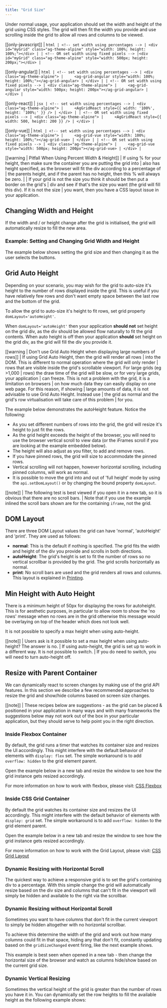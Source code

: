 ```yaml
---
title: "Grid Size"
---
```


Under normal usage, your application should set the width and height of the grid using CSS styles. The grid will then fit the width you provide and use scrolling inside the grid to allow all rows and columns to be viewed.

[[only-javascript]]
| ```html
| <!-- set width using percentages -->
| <div id="myGrid" class="ag-theme-alpine" style="width: 100%; height: 100%;"></div>
|
| <!-- OR set width using fixed pixels -->
|<div id="myGrid" class="ag-theme-alpine" style="width: 500px; height: 200px;"></div>
| ```

[[only-angular]]
| ```html
| <!-- set width using percentages -->
| <div class="ag-theme-alpine">
|     <ag-grid-angular style="width: 100%; height: 100%;"></ag-grid-angular>
| </div>
|
| <!-- OR set width using fixed pixels -->
| <div class="ag-theme-alpine">
|     <ag-grid-angular style="width: 500px; height: 200px"></ag-grid-angular>
| </div>
| ```

[[only-react]]
| ```jsx
| <!-- set width using percentages -->
| <div class="ag-theme-alpine">
|     <AgGridReact style={{ width: '100%', height: '100%;' }} />
| </div>
|
| <!-- OR set width using fixed pixels -->
| <div class="ag-theme-alpine">
|     <AgGridReact style={{ width: 500, height: 200 }} />
| </div>
| ```

[[only-vue]]
| ```html
| <!-- set width using percentages -->
| <div class="ag-theme-alpine">
|     <ag-grid-vue style="width: 100%; height: 100%;"></ag-grid-vue>
| </div>
|
| <!-- OR set width using fixed pixels -->
| <div class="ag-theme-alpine">
|     <ag-grid-vue style="width: 500px; height: 200px"></ag-grid-vue>
| </div>
| ```

[[warning | Pitfall When Using Percent Width & Height]]
| If using % for your height, then make sure the container you are putting the grid into
| also has height specified, as the browser will fit the div according to a percentage of
| the parents height, and if the parent has no height, then this % will always be zero.
|
| If your grid is not the size you think it should be then put a border on the grid's
| div and see if that's the size you want (the grid will fill this div). If it is not the size
| you want, then you have a CSS layout issue in your application.

## Changing Width and Height

If the width and / or height change after the grid is initialised, the grid will automatically resize to fill the new area.

### Example: Setting and Changing Grid Width and Height

The example below shows setting the grid size and then changing it as the user selects the buttons.

<grid-example title='Width & Height' name='width-and-height' type='multi'></grid-example>

## Grid Auto Height

Depending on your scenario, you may wish for the grid to auto-size it's height to the number of rows displayed inside the grid. This is useful if you have relatively few rows and don't want empty space between the last row and the bottom of the grid.

To allow the grid to auto-size it's height to fit rows, set grid property `domLayout='autoHeight'`.

When `domLayout='autoHeight'` then your application **should not** set height on the grid div, as the div should be allowed flow naturally to fit the grid contents. When auto height is off then your application **should** set height on the grid div, as the grid will fill the div you provide it.

[[warning | Don't use Grid Auto Height when displaying large numbers of rows]]
| If using Grid Auto Height, then the grid will render all rows
| into the DOM. This is different to normal operation where the grid will only render
| rows that are visible inside the grid's scrollable viewport. For large grids (eg >1,000
| rows) the draw time of the grid will be slow, or for very large grids, your application
| can freeze. This is not a problem with the grid, it is a limitation on browsers
| on how much data they can easily display on one web page. For this reason, if showing
| large amounts of data, it is not advisable to use Grid Auto Height. Instead use
| the grid as normal and the grid's row virtualisation will take care of this problem
| for you.

The example below demonstrates the autoHeight feature. Notice the following:

- As you set different numbers of rows into the grid, the grid will resize it's height to just fit the rows.
- As the grid height exceeds the height of the browser, you will need to use the browser vertical scroll to view data (or the iFrames scroll if you are looking at the example embedded below).
- The height will also adjust as you filter, to add and remove rows.
- If you have pinned rows, the grid will size to accommodate the pinned rows.
- Vertical scrolling will not happen, however horizontal scrolling, including pinned columns, will work as normal.
- It is possible to move the grid into and out of 'full height' mode by using the `api.setDomLayout()` or by changing the bound property `domLayout`.

[[note]]
| The following test is best viewed if you open it in a new tab, so it is obvious that there are no scroll bars.
| Note that if you use the example inlined the scroll bars shown are for the containing `iframe`, not the grid.

<grid-example title='Auto Height' name='auto-height' type='generated' options='{ "enterprise": true, "exampleHeight": 660, "noStyle": 1, "modules": ["clientside", "rowgrouping", "menu", "columnpanel"] }'></grid-example>

## DOM Layout

There are three DOM Layout values the grid can have 'normal', 'autoHeight' and 'print'. They are used as follows:

- **normal**: This is the default if nothing is specified. The grid fits the width and height of the div you provide and scrolls in both directions.
- **autoHeight**: The grid's height is set to fit the number of rows so no vertical scrollbar is provided by the grid. The grid scrolls horizontally as normal.
- **print**: No scroll bars are used and the grid renders all rows and columns. This layout is explained in [Printing](../printing/).

## Min Height with Auto Height

There is a minimum height of 50px for displaying the rows for autoheight. This is for aesthetic purposes, in particular to allow room to show the 'no rows' message when no rows are in the grid otherwise this message would be overlaying on top of the header which does not look well.

It is not possible to specify a max height when using auto-height.

[[note]]
| Users ask is it possible to set a max height when using auto-height? The answer is no.
| If using auto-height, the grid is set up to work in a different way. It is not possible to switch.
| If you do need to switch, you will need to turn auto-height off.

## Resize with Parent Container

We can dynamically react to screen changes by making use of the grid API features. In this section we describe a few recommended approaches to resize the grid and show/hide columns based on screen size changes.

[[note]]
| These recipes below are suggestions - as the grid can be placed & positioned in your application in many ways and with many frameworks the suggestions below may not work out of the box in your particular application, but they should serve to help point you in the right direction.

### Inside Flexbox Container

By default, the grid runs a timer that watches its container size and resizes the UI accordingly. This might interfere with the default behavior of elements with `display: flex` set. The simple workaround is to add `overflow: hidden` to the grid element parent.

Open the example below in a new tab and resize the window to see how the grid instance gets resized accordingly.

For more information on how to work with flexbox, please visit: <a href="https://www.w3schools.com/css/css3_flexbox.asp" target="_blank">CSS Flexbox</a>

<grid-example title='Grid Inside a Flexbox Container' name='flexbox' type='generated'></grid-example>

### Inside CSS Grid Container

By default the grid watches its container size and resizes the UI accordingly. This might interfere with the default behavior of elements with `display: grid` set. The simple workaround is to add `overflow: hidden` to the grid element parent.

Open the example below in a new tab and resize the window to see how the grid instance gets resized accordingly.

For more information on how to work with the Grid Layout, please visit: <a href="https://www.w3schools.com/css/css_grid.asp" target="_blank">CSS Grid Layout</a>

<grid-example title='Grid Inside a CSS Grid Container' name='css-grid' type='generated'></grid-example>

### Dynamic Resizing with Horizontal Scroll

The quickest way to achieve a responsive grid is to set the grid's containing div to a percentage. With this simple change the grid will automatically resize based on the div size and columns that can't fit in the viewport will simply be hidden and available to the right via the scrollbar.

<grid-example title='Dynamic horizontal resizing with scroll' name='example' type='generated'></grid-example>

### Dynamic Resizing without Horizontal Scroll

Sometimes you want to have columns that don't fit in the current viewport to simply be hidden altogether with no horizontal scrollbar.

To achieve this determine the width of the grid and work out how many columns could fit in that space, hiding any that don't fit, constantly updating based on the `gridSizeChanged` event firing, like the next example shows.

This example is best seen when opened in a new tab - then change the horizontal size of the browser and watch as columns hide/show based on the current grid size.

<grid-example title='Dynamic horizontal resizing without scroll' name='example1' type='generated'></grid-example>

### Dynamic Vertical Resizing

Sometimes the vertical height of the grid is greater than the number of rows you have it in.  You can dynamically set the row heights to fill the available height as the following example shows:

<grid-example title='Dynamic vertical resizing' name='example2' type='generated'></grid-example>
